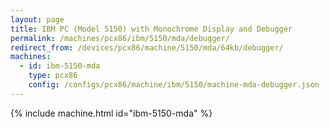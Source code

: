 ```yaml
---
layout: page
title: IBM PC (Model 5150) with Monochrome Display and Debugger
permalink: /machines/pcx86/ibm/5150/mda/debugger/
redirect_from: /devices/pcx86/machine/5150/mda/64kb/debugger/
machines:
  - id: ibm-5150-mda
    type: pcx86
    config: /configs/pcx86/machine/ibm/5150/machine-mda-debugger.json
---
```


{% include machine.html id="ibm-5150-mda" %}
